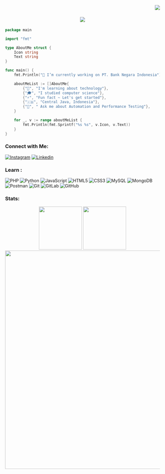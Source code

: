 <img align="right" src="https://visitor-badge.laobi.icu/badge?page_id=tmgnw/tmgnw"/>

<h1 align="center">
    <img src="https://readme-typing-svg.herokuapp.com/?font=Righteous&size=35&center=true&vCenter=true&width=500&height=70&duration=4000&lines=Hi+There!+👋;+I'm+Thomas+Gunawan+Sardjono!;" />
</h1>

```go
package main

import "fmt"

type AboutMe struct {
    Icon string
    Text string
}

func main() {
    fmt.Println("🔭 I’m currently working on PT. Bank Negara Indonesia")

    aboutMeList := []AboutMe{
        {"🌱", "I'm learning about technology"},
        {"🎓", "I studied computer science"},
        {"⚡", "Fun fact ~ Let's get started"},
        {"🇮🇩", "Central Java, Indonesia"},
        {"💬", " Ask me about Automation and Performance Testing"},
    }

    for _, v := range aboutMeList {
        fmt.Println(fmt.Sprintf("%s %s", v.Icon, v.Text))
    }
}
```
### Connect with Me:
[![Instagram](https://img.shields.io/badge/Instagram-E4405F?&logo=instagram&logoColor=white&style=flat-square)](https://www.instagram.com/pufsiing/)
[![Linkedin](https://img.shields.io/badge/Linkedin-0A66C2?&logo=linkedin&logoColor=white&style=flat-square)](https://www.linkedin.com/in/thomasgunawannn/)

### Learn :
![PHP](https://img.shields.io/badge/-PHP-777bb3?style=flat-square&logo=PHP&logoColor=white)
![Python](https://img.shields.io/badge/-Python-3776ab?style=flat-square&logo=python&logoColor=white)
![JavaScript](https://img.shields.io/badge/-JavaScript-f7df1e?style=flat-square&logo=JavaScript&logoColor=white)
![HTML5](https://img.shields.io/badge/-HTML5-e34f26?style=flat-square&logo=HTML5&logoColor=white)
![CSS3](https://img.shields.io/badge/-CSS3-264de4?style=flat-square&logo=CSS3&logoColor=white)
![MySQL](https://img.shields.io/badge/-MySQL-4479a1?style=flat-square&logo=mysql&logoColor=white)
![MongoDB](https://img.shields.io/badge/-MongoDB-13aa52?style=flat-square&logo=mongodb&logoColor=white)
![Postman](https://img.shields.io/badge/-Postman-FF6C37?style=flat-square&logo=postman&logoColor=white)
![Git](https://img.shields.io/badge/-Git-f05032?style=flat-square&logo=git&logoColor=white)
![GitLab](https://img.shields.io/badge/-GitLab-fca121?style=flat-square&logo=gitlab&logoColor=white)
![GitHub](https://img.shields.io/badge/-GitHub-181717?style=flat-square&logo=github&logoColor=white)

### Stats:
<p align='center'>
    <a href="https://github.com/tmgnw/">
        <img src="https://github-readme-stats.vercel.app/api/top-langs/?username=tmgnw&layout=compact&theme=react&langs_count=8&border_radius=10&alt=readme_stats" height=140 /></a>
    <a href="https://github.com/tmgnw/">
        <img src="https://github-readme-stats.vercel.app/api?username=tmgnw&hide=contribs,prs&show_icons=true&theme=react&langs_count=8&border_radius=10&alt=top_langs" height='140' /></a><br/>
    <a href="https://github.com/tmgnw/">
        <img src="https://github-readme-streak-stats.herokuapp.com/?user=tmgnw&theme=react&langs_count=8&border_radius=10&alt=wakatime_stat" align="center" width="710px" />
</p>




